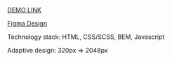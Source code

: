[DEMO LINK](https://lordasmodey.github.io/Potr-landing/)

[Figma Design](https://www.figma.com/file/50zgLU65Mcd3MisFHMfLfx/POTR-POTS_FE-students?node-id=0%3A1)

Technology stack: HTML, CSS/SCSS, BEM, Javascript

Adaptive design: 320px => 2048px
